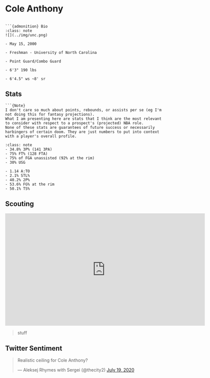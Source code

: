 Cole Anthony
===
```{image} ../img/cole_anthony.jpg
```

```{margin}
```{admonition} Bio
:class: note
![](../img/unc.png)

- May 15, 2000

- Freshman - University of North Carolina

- Point Guard/Combo Guard

- 6'3" 190 lbs

- 6'4.5" ws ~8' sr
```

## Stats
```{margin}
```{Note}
I don't care so much about points, rebounds, or assists per se (eg I'm not doing this for fantasy projections). 
What I am presenting here are stats that I think are the most relevant to consider with respect to a prospect's (projected) NBA role.
None of these stats are guarantees of future success or necessarily harbingers of certain doom. They are just numbers to put into context with a player's overall profile.
```
```{admonition} Noteworthy
:class: note
- 34.8% 3P% (141 3PA)
- 75% FT% (128 FTA)
- 75% of FGA unassisted (92% at the rim)
- 30% USG
```

```{Caution}
- 1.14 A:TO
- 2.1% STL%
- 40.2% 2P%
- 53.6% FG% at the rim
- 50.1% TS%
```

## Scouting
<iframe width="640" height="360" src="https://www.youtube.com/embed/xaBR5sHzdKQ" frameborder="0" allow="accelerometer; autoplay; encrypted-media; gyroscope; picture-in-picture" allowfullscreen></iframe>

>stuff

## Twitter Sentiment

<blockquote class="twitter-tweet"><p lang="en" dir="ltr">Realistic ceiling for Cole Anthony?</p>&mdash; Aleksej Rhymes with Sergei (@thecity2) <a href="https://twitter.com/thecity2/status/1284871914414985222?ref_src=twsrc%5Etfw">July 19, 2020</a></blockquote> <script async src="https://platform.twitter.com/widgets.js" charset="utf-8"></script>
